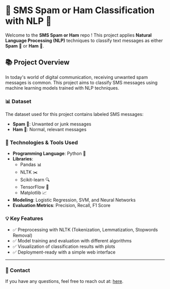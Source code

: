 # 📲 SMS Spam or Ham Classification with NLP 🚀

Welcome to the **SMS Spam or Ham** repo ! This project applies **Natural Language Processing (NLP)** techniques to classify text messages as either **Spam** 📵 or **Ham** 📨.

## 📚 Project Overview
In today's world of digital communication, receiving unwanted spam messages is common. This project aims to classify SMS messages using machine learning models trained with NLP techniques.

### 📊 Dataset
The dataset used for this project contains labeled SMS messages:
- **Spam** 📵: Unwanted or junk messages
- **Ham** 📨: Normal, relevant messages


### 🔧 Technologies & Tools Used
- **Programming Language**: Python 🐍
- **Libraries**:
  - Pandas 📊
  - NLTK ✂️
  - Scikit-learn 🔍
  - TensorFlow 🤖
  - Matplotlib 📈
- **Modeling**: Logistic Regression, SVM, and Neural Networks
- **Evaluation Metrics**: Precision, Recall, F1 Score

### 💡 Key Features
- ✅ Preprocessing with NLTK (Tokenization, Lemmatization, Stopwords Removal)
- ✅ Model training and evaluation with different algorithms
- ✅ Visualization of classification results with plots
- ✅ Deployment-ready with a simple web interface

---

### 📧 Contact
If you have any questions, feel free to reach out at: [here](mailto:aouladaliahlam@gmail.com).

